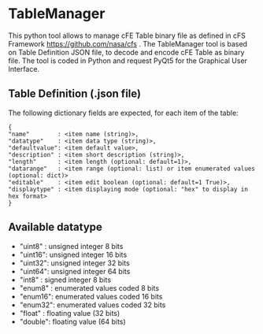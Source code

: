 # TableManager
This python tool allows to manage cFE Table binary file as defined in cFS Framework https://github.com/nasa/cfs .
The TableManager tool is based on Table Definition JSON file, to decode and encode cFE Table as binary file.
The tool is coded in Python and request PyQt5 for the Graphical User Interface.

## Table Definition (.json file)
The following dictionary fields are expected, for each item of the table:
```
{
"name"        : <item name (string)>,
"datatype"    : <item data type (string)>,
"defaultvalue": <item default value>,
"description" : <item short description (string)>,
"length"      : <item length (optional: default=1)>,
"datarange"   : <item range (optional: list) or item enumerated values (optional: dict)>
"editable"    : <item edit boolean (optional: default=1 True)>,
"displaytype" : <item displaying mode (optional: "hex" to display in hex format>
}
```

Available datatype
------------------
* "uint8" : unsigned integer 8 bits
* "uint16": unsigned integer 16 bits
* "uint32": unsigned integer 32 bits
* "uint64": unsigned integer 64 bits
* "int8"  : signed integer 8 bits
* "enum8" : enumerated values coded 8 bits
* "enum16": enumerated values coded 16 bits
* "enum32": enumerated values coded 32 bits
* "float" : floating value (32 bits)
* "double": floating value (64 bits)

